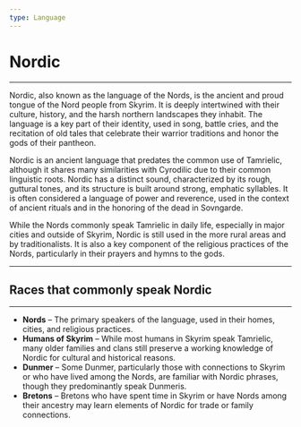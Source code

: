 ```yaml
---
type: Language
---
```

# Nordic

---

Nordic, also known as the language of the Nords, is the ancient and proud tongue of the Nord people from Skyrim. It is deeply intertwined with their culture, history, and the harsh northern landscapes they inhabit. The language is a key part of their identity, used in song, battle cries, and the recitation of old tales that celebrate their warrior traditions and honor the gods of their pantheon.

Nordic is an ancient language that predates the common use of Tamrielic, although it shares many similarities with Cyrodilic due to their common linguistic roots. Nordic has a distinct sound, characterized by its rough, guttural tones, and its structure is built around strong, emphatic syllables. It is often considered a language of power and reverence, used in the context of ancient rituals and in the honoring of the dead in Sovngarde.

While the Nords commonly speak Tamrielic in daily life, especially in major cities and outside of Skyrim, Nordic is still used in the more rural areas and by traditionalists. It is also a key component of the religious practices of the Nords, particularly in their prayers and hymns to the gods.

---

## Races that commonly speak Nordic

---

- **Nords** – The primary speakers of the language, used in their homes, cities, and religious practices.
- **Humans of Skyrim** – While most humans in Skyrim speak Tamrielic, many older families and clans still preserve a working knowledge of Nordic for cultural and historical reasons.
- **Dunmer** – Some Dunmer, particularly those with connections to Skyrim or who have lived among the Nords, are familiar with Nordic phrases, though they predominantly speak Dunmeris.
- **Bretons** – Bretons who have spent time in Skyrim or have Nords among their ancestry may learn elements of Nordic for trade or family connections.
